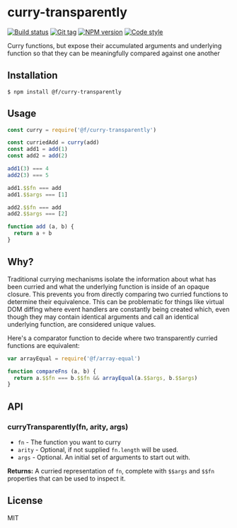
# curry-transparently

[![Build status][travis-image]][travis-url]
[![Git tag][git-image]][git-url]
[![NPM version][npm-image]][npm-url]
[![Code style][standard-image]][standard-url]

Curry functions, but expose their accumulated arguments and underlying function so that they can be meaningfully compared against one another

## Installation

    $ npm install @f/curry-transparently

## Usage

```js
const curry = require('@f/curry-transparently')

const curriedAdd = curry(add)
const add1 = add(1)
const add2 = add(2)

add1(3) === 4
add2(3) === 5

add1.$$fn === add
add1.$$args === [1]

add2.$$fn === add
add2.$$args === [2]

function add (a, b) {
  return a + b
}
```

## Why?

Traditional currying mechanisms isolate the information about what has been curried and what the underlying function is inside of an opaque closure. This prevents you from directly comparing two curried functions to determine their equivalence. This can be problematic for things like virtual DOM diffing where event handlers are constantly being created which, even though they may contain identical arguments and call an identical underlying function, are considered unique values.

Here's a comparator function to decide where two transparently curried functions are equivalent:

```javascript
var arrayEqual = require('@f/array-equal')

function compareFns (a, b) {
  return a.$$fn === b.$$fn && arrayEqual(a.$$args, b.$$args)
}
```

## API

### curryTransparently(fn, arity, args)

- `fn` - The function you want to curry
- `arity` - Optional, if not supplied `fn.length` will be used.
- `args` - Optional. An initial set of arguments to start out with.

**Returns:** A curried representation of `fn`, complete with `$$args` and `$$fn` properties that can be used to inspect it.

## License

MIT

[travis-image]: https://img.shields.io/travis/micro-js/curry-transparently.svg?style=flat-square
[travis-url]: https://travis-ci.org/micro-js/curry-transparently
[git-image]: https://img.shields.io/github/tag/micro-js/curry-transparently.svg?style=flat-square
[git-url]: https://github.com/micro-js/curry-transparently
[standard-image]: https://img.shields.io/badge/code%20style-standard-brightgreen.svg?style=flat-square
[standard-url]: https://github.com/feross/standard
[npm-image]: https://img.shields.io/npm/v/@f/curry-transparently.svg?style=flat-square
[npm-url]: https://npmjs.org/package/@f/curry-transparently
